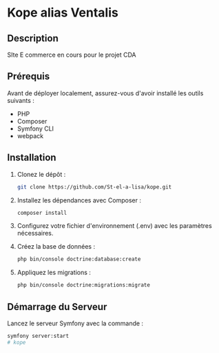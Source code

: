 # Kope alias Ventalis

## Description

SIte E commerce en cours pour le projet CDA 

## Prérequis

Avant de déployer localement, assurez-vous d'avoir installé les outils suivants :

- PHP
- Composer
- Symfony CLI
- webpack

## Installation

1. Clonez le dépôt :

    ```bash
    git clone https://github.com/St-el-a-lisa/kope.git
    ```

2. Installez les dépendances avec Composer :

    ```bash
    composer install
    ```

3. Configurez votre fichier d'environnement (.env) avec les paramètres nécessaires.

4. Créez la base de données :

    ```bash
    php bin/console doctrine:database:create
    ```

5. Appliquez les migrations :

    ```bash
    php bin/console doctrine:migrations:migrate
    ```

## Démarrage du Serveur

Lancez le serveur Symfony avec la commande :

```bash
symfony server:start
# kope
